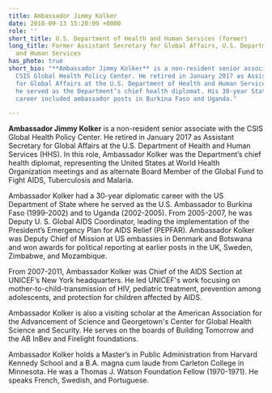```yaml
---
title: Ambassador Jimmy Kolker
date: 2018-09-13 15:20:09 +0000
role: ''
short_title: U.S. Department of Health and Human Services (former)
long_title: Former Assistant Secretary for Global Affairs, U.S. Department of Health
  and Human Services
has_photo: true
short_bio: "**Ambassador Jimmy Kolker** is a non-resident senior associate with the
  CSIS Global Health Policy Center. He retired in January 2017 as Assistant Secretary
  for Global Affairs at the U.S. Department of Health and Human Services (HHS), where
  he served as the Department’s chief health diplomat. His 30-year State Foreign Service
  career included ambassador posts in Burkina Faso and Uganda."

---
```

**Ambassador Jimmy Kolker** is a non-resident senior associate with the CSIS Global Health Policy Center. He retired in January 2017 as Assistant Secretary for Global Affairs at the U.S. Department of Health and Human Services (HHS). In this role, Ambassador Kolker was the Department’s chief health diplomat, representing the United States at World Health Organization meetings and as alternate Board Member of the Global Fund to Fight AIDS, Tuberculosis and Malaria.  
  
Ambassador Kolker had a 30-year diplomatic career with the US Department of State where he served as the U.S. Ambassador to Burkina Faso (1999-2002) and to Uganda (2002-2005). From 2005-2007, he was Deputy U. S. Global AIDS Coordinator, leading the implementation of the President’s Emergency Plan for AIDS Relief (PEPFAR).  Ambassador Kolker was Deputy Chief of Mission at US embassies in Denmark and Botswana and won awards for political reporting at earlier posts in the UK, Sweden, Zimbabwe, and Mozambique.  
  
From 2007-2011, Ambassador Kolker was Chief of the AIDS Section at UNICEF’s New York headquarters. He led UNICEF's work focusing on mother-to-child-transmission of HIV, pediatric treatment, prevention among adolescents, and protection for children affected by AIDS.  
  
Ambassador Kolker is also a visiting scholar at the American Association for the Advancement of Science and Georgetown's Center for Global Health Science and Security.  He serves on the boards of Building Tomorrow and the AB InBev and Firelight foundations.  
  
Ambassador Kolker holds a Master’s in Public Administration from Harvard Kennedy School and a B.A. magna cum laude from Carleton College in Minnesota. He was a Thomas J. Watson Foundation Fellow (1970-1971). He speaks French, Swedish, and Portuguese.
